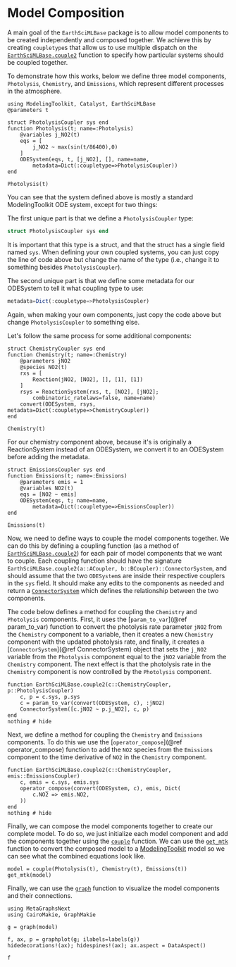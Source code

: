 # Model Composition

A main goal of the `EarthSciMLBase` package is to allow model components to be created independently and composed together.
We achieve this by creating `coupletype`s that allow us to use multiple dispatch on the [`EarthSciMLBase.couple2`](@ref) function to specify how particular systems should be coupled together.

To demonstrate how this works, below we define three model components, `Photolysis`, `Chemistry`, and `Emissions`, which represent different processes in the atmosphere.

```@example composition
using ModelingToolkit, Catalyst, EarthSciMLBase
@parameters t

struct PhotolysisCoupler sys end
function Photolysis(t; name=:Photolysis)
    @variables j_NO2(t)
    eqs = [
        j_NO2 ~ max(sin(t/86400),0)
    ]
    ODESystem(eqs, t, [j_NO2], [], name=name,
        metadata=Dict(:coupletype=>PhotolysisCoupler))
end

Photolysis(t)
```

You can see that the system defined above is mostly a standard ModelingToolkit ODE system,
except for two things:

The first unique part is that we define a `PhotolysisCoupler` type:
```julia
struct PhotolysisCoupler sys end
```
It is important that this type is a struct, and that the struct has a single field named `sys`.
When defining your own coupled systems, you can just copy the line of code above but change the 
name of the type (i.e., change it to something besides `PhotolysisCoupler`).

The second unique part is that we define some metadata for our ODESystem to tell it what coupling
type to use:
```julia
metadata=Dict(:coupletype=>PhotolysisCoupler)
```
Again, when making your own components, just copy the code above but change `PhotolysisCoupler` to something else.

Let's follow the same process for some additional components:

```@example composition
struct ChemistryCoupler sys end
function Chemistry(t; name=:Chemistry)
    @parameters jNO2
    @species NO2(t)
    rxs = [
        Reaction(jNO2, [NO2], [], [1], [1])
    ]
    rsys = ReactionSystem(rxs, t, [NO2], [jNO2]; 
        combinatoric_ratelaws=false, name=name)
    convert(ODESystem, rsys, metadata=Dict(:coupletype=>ChemistryCoupler))
end

Chemistry(t)
```

For our chemistry component above, because it's is originally a ReactionSystem instead of an
ODESystem, we convert it to an ODESystem before adding the metadata.

```@example composition
struct EmissionsCoupler sys end
function Emissions(t; name=:Emissions)
    @parameters emis = 1
    @variables NO2(t)
    eqs = [NO2 ~ emis]
    ODESystem(eqs, t; name=name,
        metadata=Dict(:coupletype=>EmissionsCoupler))
end

Emissions(t)
```

Now, we need to define ways to couple the model components together.
We can do this by defining a coupling function (as a method of [`EarthSciMLBase.couple2`](@ref)) for each pair of model components that we want to couple.
Each coupling function should have the signature `EarthSciMLBase.couple2(a::ACoupler, b::BCoupler)::ConnectorSystem`, and should assume that the two `ODESystem`s are inside their respective couplers in the `sys` field.
It should make any edits to the components as needed and return a [`ConnectorSystem`](@ref) which defines the relationship between the two components.

The code below defines a method for coupling the `Chemistry` and `Photolysis` components. 
First, it uses the [`param_to_var`](@ref param_to_var) function to convert the photolysis rate parameter `jNO2` from the `Chemistry` component to a variable, then it creates a new `Chemistry` component with the updated photolysis rate, and finally, it creates a [`ConnectorSystem`](@ref ConnectorSystem) object that sets the `j_NO2` variable from the `Photolysis` component equal to the `jNO2` variable from the `Chemistry` component.
The next effect is that the photolysis rate in the `Chemistry` component is now controlled by the `Photolysis` component.

```@example composition
function EarthSciMLBase.couple2(c::ChemistryCoupler, p::PhotolysisCoupler)
    c, p = c.sys, p.sys
    c = param_to_var(convert(ODESystem, c), :jNO2)
    ConnectorSystem([c.jNO2 ~ p.j_NO2], c, p)
end
nothing # hide
```
Next, we define a method for coupling the `Chemistry` and `Emissions` components.
To do this we use the [`operator_compose`](@ref operator_compose) function to add the `NO2` species from the `Emissions` component to the time derivative of `NO2` in the `Chemistry` component.

```@example composition
function EarthSciMLBase.couple2(c::ChemistryCoupler, emis::EmissionsCoupler)
    c, emis = c.sys, emis.sys
    operator_compose(convert(ODESystem, c), emis, Dict(
        c.NO2 => emis.NO2,
    ))
end
nothing # hide
```

Finally, we can compose the model components together to create our complete model. To do so, we just initialize each model component and add the components together using the [`couple`](@ref) function. We can use the [`get_mtk`](@ref) function to convert the composed model to a [ModelingToolkit](https://mtk.sciml.ai/dev/) model so we can see what the combined equations look like.

```@example composition
model = couple(Photolysis(t), Chemistry(t), Emissions(t))
get_mtk(model)
```

Finally, we can use the [`graph`](@ref) function to visualize the model components and their connections.

```@example composition
using MetaGraphsNext
using CairoMakie, GraphMakie

g = graph(model)

f, ax, p = graphplot(g; ilabels=labels(g))
hidedecorations!(ax); hidespines!(ax); ax.aspect = DataAspect()

f
```